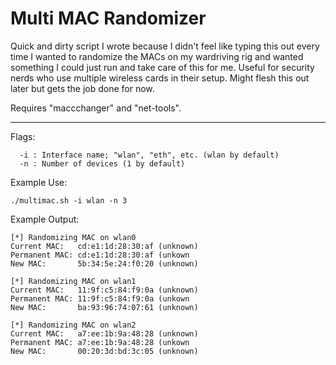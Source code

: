 # Multi MAC Randomizer
Quick and dirty script I wrote because I didn't feel like typing this out every time I wanted to randomize the MACs on my wardriving rig and wanted something I could just run and take care of this for me. Useful for security nerds who use multiple wireless cards in their setup. Might flesh this out later but gets the job done for now. 

Requires "maccchanger" and "net-tools".

-----------------------------------------

Flags:

      -i : Interface name; "wlan", "eth", etc. (wlan by default)
      -n : Number of devices (1 by default)
  
Example Use:

    ./multimac.sh -i wlan -n 3

Example Output:

    [*] Randomizing MAC on wlan0
    Current MAC:   cd:e1:1d:28:30:af (unknown)
    Permanent MAC: cd:e1:1d:28:30:af (unkown
    New MAC:       5b:34:5e:24:f0:20 (unknown)

    [*] Randomizing MAC on wlan1
    Current MAC:   11:9f:c5:84:f9:0a (unknown)
    Permanent MAC: 11:9f:c5:84:f9:0a (unkown
    New MAC:       ba:93:96:74:07:61 (unknown)

    [*] Randomizing MAC on wlan2
    Current MAC:   a7:ee:1b:9a:48:28 (unknown)
    Permanent MAC: a7:ee:1b:9a:48:28 (unkown
    New MAC:       00:20:3d:bd:3c:05 (unknown)
